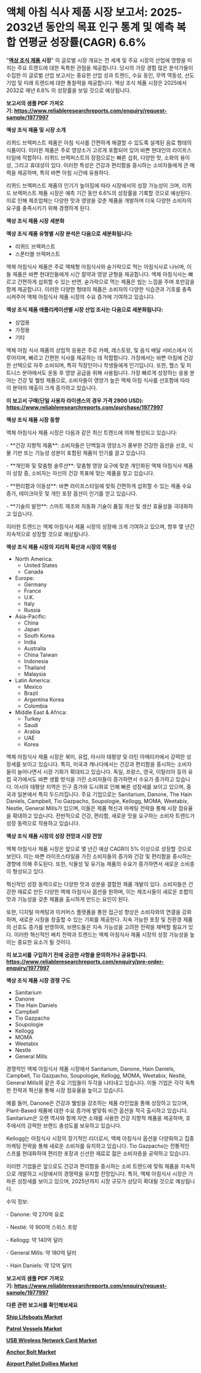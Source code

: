 <p><h1>액체 아침 식사 제품 시장 보고서: 2025-2032년 동안의 목표 인구 통계 및 예측 복합 연평균 성장률(CAGR) 6.6%</h1></p><p>"<strong><a href="https://www.reliableresearchreports.com/liquid-breakfast-products-r1977997?utm_campaign=106&utm_medium=7&utm_source=Github&utm_content=ia&utm_term=25032025&utm_id=liquid-breakfast-products">액상 조식 제품&nbsp;</a></strong><strong>시장</strong>" 의 글로벌 시장 개요는 전 세계 및 주요 시장의 산업에 영향을 미치는 주요 트렌드에 대한 독특한 관점을 제공합니다. 당사의 가장 경험 많은 분석가들이 수집한 이 글로벌 산업 보고서는 중요한 산업 성과 트렌드, 수요 동인, 무역 역동성, 선도 기업 및 미래 트렌드에 대한 통찰력을 제공합니다. 액상 조식 제품 시장은 2025에서 2032로 매년 6.6% 의 성장률을 보일 것으로 예상됩니다.&nbsp;</p>
<p><strong>보고서의 샘플 PDF 가져오기:&nbsp;<a href="https://www.reliableresearchreports.com/enquiry/request-sample/1977997?utm_campaign=106&utm_medium=7&utm_source=Github&utm_content=ia&utm_term=25032025&utm_id=liquid-breakfast-products">https://www.reliableresearchreports.com/enquiry/request-sample/1977997</a></strong></p>
<p><strong>액상 조식 제품 및 시장 소개</strong></p>
<p><p>리퀴드 브렉퍼스트 제품은 아침 식사를 간편하게 해결할 수 있도록 설계된 음료 형태의 식품이다. 이러한 제품은 주로 영양소가 고르게 포함되어 있어 바쁜 현대인의 라이프스타일에 적합하다. 리퀴드 브렉퍼스트의 장점으로는 빠른 섭취, 다양한 맛, 소화의 용이성, 그리고 휴대성이 있다. 이러한 특성은 건강과 편리함을 중시하는 소비자들에게 큰 매력을 제공하며, 특히 바쁜 아침 시간에 유용하다.</p><p>리퀴드 브렉퍼스트 제품의 인기가 높아짐에 따라 시장에서의 성장 가능성이 크며, 리퀴드 브렉퍼스트 제품 시장은 예측 기간 동안 6.6%의 성장률을 기록할 것으로 예상된다. 이로 인해 제조업체는 다양한 맛과 영양을 갖춘 제품을 개발하며 더욱 다양한 소비자의 요구를 충족시키기 위해 경쟁하게 된다.</p></p>
<p><strong>액상 조식 제품 시장 세분화</strong></p>
<p><strong>액상 조식 제품 유형별 시장 분석은 다음으로 세분화됩니다:</strong></p>
<p><ul><li>리퀴드 브렉퍼스트</li><li>스푼터블 브렉퍼스트</li></ul></p>
<p><p>액체 아침식사 제품은 주로 액체형 아침식사와 숟가락으로 먹는 아침식사로 나뉘며, 이들 제품은 바쁜 현대인들에게 시간 절약과 영양 균형을 제공합니다. 액체 아침식사는 빠르고 간편하게 섭취할 수 있는 반면, 숟가락으로 먹는 제품은 씹는 느낌을 주며 포만감을 함께 제공합니다. 이러한 다양한 형태의 제품은 소비자의 다양한 식습관과 기호를 충족시켜주어 액체 아침식사 제품 시장의 수요 증가에 기여하고 있습니다.</p></p>
<p><strong>액상 조식 제품 애플리케이션별 시장 산업 조사는 다음으로 세분화됩니다:</strong></p>
<p><ul><li>상업용</li><li>가정용</li><li>기타</li></ul></p>
<p><p>액체 아침 식사 제품의 상업적 응용은 주로 카페, 레스토랑, 및 음식 배달 서비스에서 이루어지며, 빠르고 간편한 식사를 제공하는 데 적합합니다. 가정에서는 바쁜 아침에 건강한 선택으로 자주 소비되며, 특히 직장인이나 학생들에게 인기입니다. 또한, 헬스 및 피트니스 분야에서도 운동 후 영양 공급을 위해 사용됩니다. 가장 빠르게 성장하는 응용 분야는 건강 및 웰빙 제품으로, 소비자들이 영양가 높은 액체 아침 식사를 선호함에 따라 이 분야의 매출이 크게 증가하고 있습니다.</p></p>
<p><strong>이 보고서 구매(단일 사용자 라이센스의 경우 가격 2900 USD): <a href="https://www.reliableresearchreports.com/purchase/1977997?utm_campaign=106&utm_medium=7&utm_source=Github&utm_content=ia&utm_term=25032025&utm_id=liquid-breakfast-products">https://www.reliableresearchreports.com/purchase/1977997</a></strong></p>
<p><strong>액상 조식 제품 시장 동향</strong></p>
<p><p>액체 아침식사 제품 시장은 다음과 같은 최신 트렌드에 의해 형성되고 있습니다:</p><p>- **건강 지향적 제품**: 소비자들은 단백질과 영양소가 풍부한 건강한 옵션을 선호, 식물 기반 또는 기능성 성분이 포함된 제품이 인기를 끌고 있습니다.</p><p>- **개인화 및 맞춤형 솔루션**: 맞춤형 영양 요구에 맞춘 개인화된 액체 아침식사 제품이 성장 중, 소비자는 자신의 건강 목표에 맞는 제품을 찾고 있습니다.</p><p>- **편리함과 이동성**: 바쁜 라이프스타일에 맞춰 간편하게 섭취할 수 있는 제품 수요 증가, 테이크아웃 및 개인 포장 옵션이 인기를 얻고 있습니다.</p><p>- **기술의 발전**: 스마트 제조와 자동화 기술이 품질 개선 및 생산 효율성을 극대화하고 있습니다.</p><p>이러한 트렌드는 액체 아침식사 제품 시장의 성장에 크게 기여하고 있으며, 향후 몇 년간 지속적으로 성장할 것으로 예상됩니다.</p></p>
<p><strong>액상 조식 제품 시장의 지리적 확산과 시장의 역동성</strong></p>
<p><ul>
    <li>
        North America:
        <ul>
            <li>United States</li>
            <li>Canada</li>
        </ul>
    </li>
    <li>
        Europe:
        <ul>
            <li>Germany</li>
            <li>France</li>
            <li>U.K.</li>
            <li>Italy</li>
            <li>Russia</li>
        </ul>
    </li>
    <li>
        Asia-Pacific:
        <ul>
            <li>China</li>
            <li>Japan</li>
            <li>South Korea</li>
            <li>India</li>
            <li>Australia</li>
            <li>China Taiwan</li>
            <li>Indonesia</li>
            <li>Thailand</li>
            <li>Malaysia</li>
        </ul>
    </li>
    <li>
        Latin America:
        <ul>
            <li>Mexico</li>
            <li>Brazil</li>
            <li>Argentina Korea</li>
            <li>Colombia</li>
        </ul>
    </li>
    <li>
        Middle East & Africa:
        <ul>
            <li>Turkey</li>
            <li>Saudi</li>
            <li>Arabia</li>
            <li>UAE</li>
            <li>Korea</li>
        </ul>
    </li>
    </ul></p>
<p><p>액체 아침식사 제품 시장은 북미, 유럽, 아시아 태평양 및 라틴 아메리카에서 강력한 성장세를 보이고 있습니다. 특히, 미국과 캐나다에서는 건강과 편리함을 중시하는 소비자들이 늘어나면서 시장 기회가 확대되고 있습니다. 독일, 프랑스, 영국, 이탈리아 등의 유럽 국가에서도 바쁜 생활 방식을 가진 소비자들이 증가하면서 수요가 증가하고 있습니다. 아시아 태평양 지역은 인구 증가와 도시화로 인해 빠른 성장세를 보이고 있으며, 중국과 일본에서 특히 두드러집니다. 주요 기업으로는 Sanitarium, Danone, The Hain Daniels, Campbell, Tio Gazpacho, Soupologie, Kellogg, MOMA, Weetabix, Nestle, General Mills가 있으며, 이들은 제품 혁신과 마케팅 전략을 통해 시장 점유율을 확대하고 있습니다. 전반적으로 건강, 편리함, 새로운 맛을 요구하는 소비자 트렌드가 성장 동력으로 작용하고 있습니다.</p></p>
<p><strong>액상 조식 제품 시장의 성장 전망과 시장 전망</strong></p>
<p><p>액체 아침식사 제품 시장은 앞으로 몇 년간 예상 CAGR이 5% 이상으로 성장할 것으로 보인다. 이는 바쁜 라이프스타일을 가진 소비자들의 증가와 건강 및 편리함을 중시하는 경향에 의해 주도된다. 또한, 식물성 및 유기농 제품의 수요가 증가하면서 새로운 소비층이 형성되고 있다.</p><p>혁신적인 성장 동력으로는 다양한 맛과 성분을 결합한 제품 개발이 있다. 소비자들은 건강한 재료로 만든 다양한 액체 아침식사 옵션을 원하며, 이는 제조사들이 새로운 조합의 맛과 기능성을 갖춘 제품을 출시하게 만드는 요인이 된다. </p><p>또한, 디지털 마케팅과 이커머스 플랫폼을 통한 접근성 향상은 소비자와의 연결을 강화하며, 새로운 시장을 창출할 수 있는 기회를 제공한다. 지속 가능한 포장 및 친환경 제품의 선호도 증가를 반영하여, 브랜드들은 지속 가능성을 고려한 전략을 채택할 필요가 있다. 이러한 혁신적인 배치 전략과 트렌드는 액체 아침식사 제품 시장의 성장 가능성을 높이는 중요한 요소가 될 것이다.</p></p>
<p><strong>이 보고서를 구입하기 전에 궁금한 사항을 문의하거나 공유합니다. <a href="https://www.reliableresearchreports.com/enquiry/pre-order-enquiry/1977997?utm_campaign=106&utm_medium=7&utm_source=Github&utm_content=ia&utm_term=25032025&utm_id=liquid-breakfast-products">https://www.reliableresearchreports.com/enquiry/pre-order-enquiry/1977997</a></strong></p>
<p><strong>액상 조식 제품 시장 경쟁 구도</strong></p>
<p><ul><li>Sanitarium</li><li>Danone</li><li>The Hain Daniels</li><li>Campbell</li><li>Tio Gazpacho</li><li>Soupologie</li><li>Kellogg</li><li>MOMA</li><li>Weetabix</li><li>Nestle</li><li>General Mills</li></ul></p>
<p><p>경쟁적인 액체 아침식사 제품 시장에서 Sanitarium, Danone, Hain Daniels, Campbell, Tio Gazpacho, Soupologie, Kellogg, MOMA, Weetabix, Nestlé, General Mills와 같은 주요 기업들이 두각을 나타내고 있습니다. 이들 기업은 각각 독특한 전략과 혁신을 통해 시장 점유율을 높이고 있습니다.</p><p>예를 들어, Danone은 건강과 웰빙을 강조하는 제품 라인업을 통해 성장하고 있으며, Plant-Based 제품에 대한 수요 증가에 발맞춰 비건 옵션을 적극 출시하고 있습니다. Sanitarium은 오랜 역사와 함께 자연 소재를 사용한 건강 지향적 제품을 제공하며, 호주에서의 강력한 브랜드 충성도를 보유하고 있습니다.</p><p>Kellogg는 아침식사 시장의 장기적인 리더로서, 액체 아침식사 옵션을 다양화하고 집중 마케팅 전략을 통해 새로운 소비자를 유치하고 있습니다. Tio Gazpacho는 전통적인 스프를 현대화하여 편리한 포장과 신선한 재료로 젊은 소비자층을 공략하고 있습니다.</p><p>이러한 기업들은 앞으로도 건강과 편리함을 중시하는 소비 트렌드에 맞춰 제품을 지속적으로 개발하고 시장에서의 경쟁력을 유지할 전망입니다. 특히, 액체 아침식사 시장은 가파른 성장세를 보이고 있으며, 2025년까지 시장 규모가 상당히 확대될 것으로 예상됩니다.</p><p>수익 정보:</p><p>- Danone: 약 270억 유로</p><p>- Nestlé: 약 900억 스위스 프랑</p><p>- Kellogg: 약 140억 달러</p><p>- General Mills: 약 180억 달러</p><p>- Hain Daniels: 약 12억 달러</p></p>
<p><strong>보고서의 샘플 PDF 가져오기:&nbsp;<a href="https://www.reliableresearchreports.com/enquiry/request-sample/1977997?utm_campaign=106&utm_medium=7&utm_source=Github&utm_content=ia&utm_term=25032025&utm_id=liquid-breakfast-products">https://www.reliableresearchreports.com/enquiry/request-sample/1977997</a></strong></p>
<p><strong></strong></p>
<p><strong></strong></p>
<p><strong></strong></p>
<p><strong></strong></p>
<p><strong>다른 관련 보고서를 확인해보세요</strong></p>
<p><strong><p><a href="https://github.com/minakibanov/Market-Research-Report-List-1/blob/main/ship-lifeboats-market.md?utm_campaign=106&utm_medium=7&utm_source=Github&utm_content=ia&utm_term=25032025&utm_id=liquid-breakfast-products">Ship Lifeboats Market</a></p><p><a href="https://github.com/warshatulang0/Market-Research-Report-List-1/blob/main/patrol-vessels-market.md?utm_campaign=106&utm_medium=7&utm_source=Github&utm_content=ia&utm_term=25032025&utm_id=liquid-breakfast-products">Patrol Vessels Market</a></p><p><a href="https://github.com/gripeluigstt/Market-Research-Report-List-1/blob/main/usb-wireless-network-card-market.md?utm_campaign=106&utm_medium=7&utm_source=Github&utm_content=ia&utm_term=25032025&utm_id=liquid-breakfast-products">USB Wireless Network Card Market</a></p><p><a href="https://github.com/muoioconzej8/Market-Research-Report-List-1/blob/main/anchor-bolt-market.md?utm_campaign=106&utm_medium=7&utm_source=Github&utm_content=ia&utm_term=25032025&utm_id=liquid-breakfast-products">Anchor Bolt Market</a></p><p><a href="https://github.com/rvadencho/Market-Research-Report-List-1/blob/main/airport-pallet-dollies-market.md?utm_campaign=106&utm_medium=7&utm_source=Github&utm_content=ia&utm_term=25032025&utm_id=liquid-breakfast-products">Airport Pallet Dollies Market</a></p></strong></p>
<p></p>